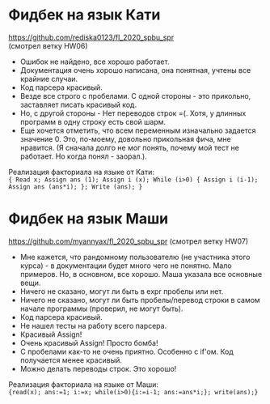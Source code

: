 # Фидбек на язык Кати

https://github.com/rediska0123/fl_2020_spbu_spr    
(смотрел ветку HW06)    

- Ошибок не найдено, все хорошо работает.
- Документация очень хорошо написана, она понятная, учтены все крайние случаи. 
- Код парсера красивый.
- Везде все строго с пробелами. С одной стороны - это прикольно, заставляет писать красивый код.
- Но, с другой стороны - Нет переводов строк =(. Хотя, у длинных программ в одну строку есть свой шарм.
- Еще хочется отметить, что всем переменным изначально задается значение 0. Это, по-моему, довольно прикольная фича, мне нравится. (Я сначала долго не мог понять, почему мой тест не работает. Но когда понял - заорал.).

Реализация факториала на языке от Кати:    
```{ Read x; Assign ans (1); Assign i (x); While (i>0) { Assign i (i-1); Assign ans (ans*i); }; Write (ans); }```

# Фидбек на язык Маши

https://github.com/myannyax/fl_2020_spbu_spr
(смотрел ветку HW07)    

- Мне кажется, что рандомному пользователю (не участника этого курса) - в документации будет много чего не понятно. Мало примеров. Но, в основном, все хорошо. Маша указала все основные вещи.
- Ничего не сказано, могут ли быть в expr пробелы или нет.
- Ничего не сказано, могут ли быть пробелы/перевод строки в самом начале программы (проверил, не могут быть).
- Код парсера красивый.
- Не нашел тесты на работу всего парсера.
- Красивый Assign!
- Очень красивый Assign! Просто бомба!
- C пробелами как-то не очень приятно. Особенно с if'ом. Код получается менее красивый.
- Можно делать переводы строк. Это хорошо!

Реализация факториала на языке от Маши:    
```{read(x); ans:=1; i:=x; while(i>0){i:=i-1; ans:=ans*i;}; write(ans);}```

